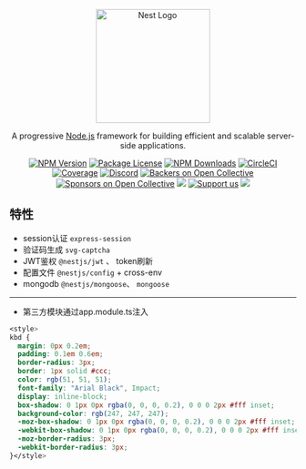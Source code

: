 <p align="center">
  <a href="http://nestjs.com/" target="blank"><img src="https://nestjs.com/img/logo-small.svg" width="200" alt="Nest Logo" /></a>
</p>

  <p align="center">A progressive <a href="http://nodejs.org" target="_blank">Node.js</a> framework for building efficient and scalable server-side applications.</p>
    <p align="center">
<a href="https://www.npmjs.com/~nestjscore" target="_blank"><img src="https://img.shields.io/npm/v/@nestjs/core.svg" alt="NPM Version" /></a>
<a href="https://www.npmjs.com/~nestjscore" target="_blank"><img src="https://img.shields.io/npm/l/@nestjs/core.svg" alt="Package License" /></a>
<a href="https://www.npmjs.com/~nestjscore" target="_blank"><img src="https://img.shields.io/npm/dm/@nestjs/common.svg" alt="NPM Downloads" /></a>
<a href="https://circleci.com/gh/nestjs/nest" target="_blank"><img src="https://img.shields.io/circleci/build/github/nestjs/nest/master" alt="CircleCI" /></a>
<a href="https://coveralls.io/github/nestjs/nest?branch=master" target="_blank"><img src="https://coveralls.io/repos/github/nestjs/nest/badge.svg?branch=master#9" alt="Coverage" /></a>
<a href="https://discord.gg/G7Qnnhy" target="_blank"><img src="https://img.shields.io/badge/discord-online-brightgreen.svg" alt="Discord"/></a>
<a href="https://opencollective.com/nest#backer" target="_blank"><img src="https://opencollective.com/nest/backers/badge.svg" alt="Backers on Open Collective" /></a>
<a href="https://opencollective.com/nest#sponsor" target="_blank"><img src="https://opencollective.com/nest/sponsors/badge.svg" alt="Sponsors on Open Collective" /></a>
  <a href="https://paypal.me/kamilmysliwiec" target="_blank"><img src="https://img.shields.io/badge/Donate-PayPal-ff3f59.svg"/></a>
    <a href="https://opencollective.com/nest#sponsor"  target="_blank"><img src="https://img.shields.io/badge/Support%20us-Open%20Collective-41B883.svg" alt="Support us"></a>
  <a href="https://twitter.com/nestframework" target="_blank"><img src="https://img.shields.io/twitter/follow/nestframework.svg?style=social&label=Follow"></a>
</p>
  <!--[![Backers on Open Collective](https://opencollective.com/nest/backers/badge.svg)](https://opencollective.com/nest#backer)
  [![Sponsors on Open Collective](https://opencollective.com/nest/sponsors/badge.svg)](https://opencollective.com/nest#sponsor)-->

## 特性

- session认证 `express-session`
- 验证码生成 `svg-captcha`
- JWT鉴权 `@nestjs/jwt` 、 token刷新
- 配置文件 `@nestjs/config` + cross-env
- mongodb `@nestjs/mongoose`、 `mongoose`

---

- 第三方模块通过app.module.ts注入

```css
<style>
kbd {
  margin: 0px 0.2em;
  padding: 0.1em 0.6em;
  border-radius: 3px;
  border: 1px solid #ccc;
  color: rgb(51, 51, 51);
  font-family: "Arial Black", Impact;
  display: inline-block;
  box-shadow: 0 1px 0px rgba(0, 0, 0, 0.2), 0 0 0 2px #fff inset;
  background-color: rgb(247, 247, 247);
  -moz-box-shadow: 0 1px 0px rgba(0, 0, 0, 0.2), 0 0 0 2px #fff inset;
  -webkit-box-shadow: 0 1px 0px rgba(0, 0, 0, 0.2), 0 0 0 2px #fff inset;
  -moz-border-radius: 3px;
  -webkit-border-radius: 3px;
}</style>
```
